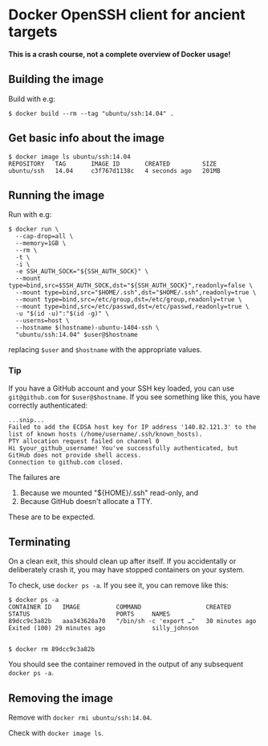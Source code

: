# Docker OpenSSH client for ancient targets

**This is a crash course, not a complete overview of Docker usage!**

## Building the image

Build with e.g:

```shell
$ docker build --rm --tag "ubuntu/ssh:14.04" .
```

## Get basic info about the image

```shell
$ docker image ls ubuntu/ssh:14.04
REPOSITORY   TAG       IMAGE ID       CREATED         SIZE
ubuntu/ssh   14.04     c3f767d1138c   4 seconds ago   201MB
```

## Running the image

Run with e.g:

```shell
$ docker run \
  --cap-drop=all \
  --memory=1GB \
  --rm \
  -t \
  -i \
  -e SSH_AUTH_SOCK="${SSH_AUTH_SOCK}" \
  --mount type=bind,src=$SSH_AUTH_SOCK,dst="${SSH_AUTH_SOCK}",readonly=false \
  --mount type=bind,src="$HOME/.ssh",dst="$HOME/.ssh",readonly=true \
  --mount type=bind,src=/etc/group,dst=/etc/group,readonly=true \
  --mount type=bind,src=/etc/passwd,dst=/etc/passwd,readonly=true \
  -u "$(id -u)":"$(id -g)" \
  --userns=host \
  --hostname $(hostname)-ubuntu-1404-ssh \
  "ubuntu/ssh:14.04" $user@$hostname
```

replacing `$user` and `$hostname` with the appropriate values.

### Tip

If you have a GitHub account and your SSH key loaded, you can use
`git@github.com` for `$user@$hostname`. If you see something like this, you have
correctly authenticated:

```shell
...snip...
Failed to add the ECDSA host key for IP address '140.82.121.3' to the list of known hosts (/home/username/.ssh/known_hosts).
PTY allocation request failed on channel 0
Hi $your_github_username! You've successfully authenticated, but GitHub does not provide shell access.
Connection to github.com closed.
```

The failures are
1. Because we mounted "${HOME}/.ssh" read-only, and
2. Because GitHub doesn't allocate a TTY.

These are to be expected.

## Terminating

On a clean exit, this should clean up after itself. If you accidentally or
deliberately crash it, you may have stopped containers on your system.

To check, use `docker ps -a`. If you see it, you can remove like this:

```shell
$ docker ps -a
CONTAINER ID   IMAGE          COMMAND                  CREATED          STATUS                        PORTS     NAMES
89dcc9c3a82b   aaa343628a70   "/bin/sh -c 'export …"   30 minutes ago   Exited (100) 29 minutes ago             silly_johnson


$ docker rm 89dcc9c3a82b
```

You should see the container removed in the output of any subsequent
`docker ps -a`.

## Removing the image

Remove with `docker rmi ubuntu/ssh:14.04`.

Check with `docker image ls`.
